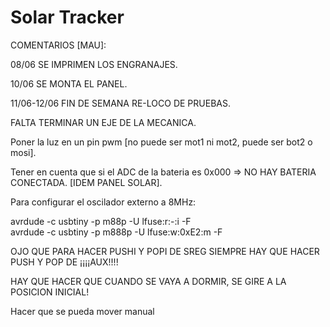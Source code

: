 # Solar Tracker
COMENTARIOS [MAU]:

08/06 SE IMPRIMEN LOS ENGRANAJES.

10/06 SE MONTA EL PANEL.

11/06-12/06 FIN DE SEMANA RE-LOCO DE PRUEBAS.

FALTA TERMINAR UN EJE DE LA MECANICA.

Poner la luz en un pin pwm [no puede ser mot1 ni mot2, puede ser bot2 o mosi].

Tener en cuenta que si el ADC de la bateria es 0x000 => NO HAY BATERIA CONECTADA. [IDEM PANEL SOLAR].

Para configurar el oscilador externo a 8MHz:

  avrdude -c usbtiny -p m88p -U lfuse:r:-:i -F		
  avrdude -c usbtiny -p m888p -U lfuse:w:0xE2:m -F
  
OJO QUE PARA HACER PUSHI Y POPI DE SREG SIEMPRE HAY QUE HACER PUSH Y POP DE ¡¡¡¡AUX!!!!

HAY QUE HACER QUE CUANDO SE VAYA A DORMIR, SE GIRE A LA POSICION INICIAL!

Hacer que se pueda mover manual 
